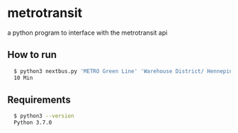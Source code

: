 # metrotransit
a python program to interface with the metrotransit api

## How to run
```sh
  $ python3 nextbus.py 'METRO Green Line' 'Warehouse District/ Hennepin Ave Station' 'West'
  10 Min
```

## Requirements
```sh
  $ python3 --version
  Python 3.7.0
```
